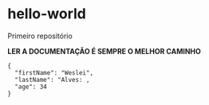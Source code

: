 # hello-world
Primeiro repositório

**LER A DOCUMENTAÇÃO É SEMPRE O MELHOR CAMINHO**

```
{
  "firstName": "Weslei",
  "lastName": "Alves: ,
  "age": 34
}
```
